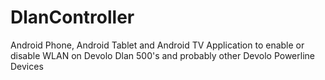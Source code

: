 # DlanController
Android Phone, Android Tablet and Android TV Application to enable or disable WLAN on Devolo Dlan 500's and probably other Devolo Powerline Devices
